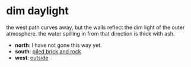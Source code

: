 # dim daylight

the west path curves away, but the walls reflect the dim light of the outer atmosphere. the water spilling in from that direction is thick with ash.

- **north**: I have not gone this way yet.
- **south**: [piled brick and rock](piled-brick-and-rock-Ngwpcl3.md)
- **west**: [outside](outside-7mofgw.md)
